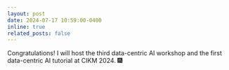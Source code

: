 ```yaml
---
layout: post
date: 2024-07-17 10:59:00-0400
inline: true
related_posts: false
---
```


Congratulations! I will host the third data-centric AI workshop and the first data-centric AI tutorial at CIKM 2024. :fireworks:

